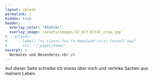 ```yaml
---
layout: splash
permalink: /
hidden: true
header:
  overlay_color: "#5e616c"
  overlay_image: /assets/images/22_Ulf-Eifel_crop.jpg
#   actions:
#     - label: "<i class='fas fa-download'></i> Install now"
#       url: "/_pages/home/"
excerpt: >
  Normales und Besonderes.<br />
---
```


Auf dieser Seite schreibe ich etwas über mich und verlinke Sachen aus meinem Leben.
